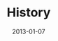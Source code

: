 ---
layout: music 
title: "History"
series: "Saints & Scoundrels"
date: 2013-01-07 
description: "Mike Breen talks about the history of the family."
audio: "http://www.crossroads.net/players/media/hq/saintsandscoundrels-01.mp3"
audio-duration: "46:02"
src: "http://www.crossroads.net/players/media/series/190x110_SS.jpg"
---